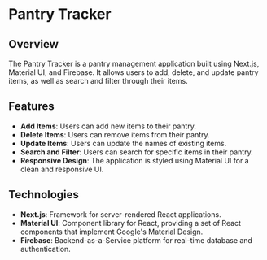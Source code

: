 # Pantry Tracker

## Overview

The Pantry Tracker is a pantry management application built using Next.js, Material UI, and Firebase. It allows users to add, delete, and update pantry items, as well as search and filter through their items.

## Features

- **Add Items**: Users can add new items to their pantry.
- **Delete Items**: Users can remove items from their pantry.
- **Update Items**: Users can update the names of existing items.
- **Search and Filter**: Users can search for specific items in their pantry.
- **Responsive Design**: The application is styled using Material UI for a clean and responsive UI.

## Technologies

- **Next.js**: Framework for server-rendered React applications.
- **Material UI**: Component library for React, providing a set of React components that implement Google's Material Design.
- **Firebase**: Backend-as-a-Service platform for real-time database and authentication.



